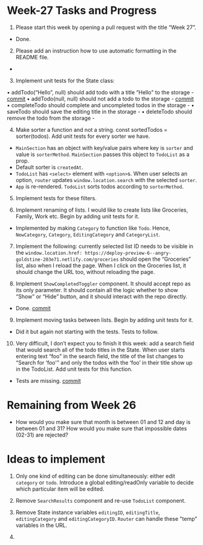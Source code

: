 # Week-27 Tasks and Progress

1. Please start this week by opening a pull request with the title “Week 27”.

- Done.

2. Please add an instruction how to use automatic formatting in the README file.

-

3. Implement unit tests for the State class:

  • addTodo(“Hello”, null) should add todo with a title “Hello" to the storage
    - [commit](https://github.com/rdzcn/mk-todo/commit/46f553b5564af036f181c3663db97a82b40e005a)
  • addTodo(null, null) should not add a todo to the storage
    - [commit](https://github.com/rdzcn/mk-todo/commit/46f553b5564af036f181c3663db97a82b40e005a)
  • completeTodo should complete and uncompleted todos in the storage
    -
  • saveTodo should save the editing title in the storage
    -
  • deleteTodo should remove the todo from the storage
    -

4. Make sorter a function and not a string. const sortedTodos = sorter(todos). Add unit tests for every sorter we have.

  - `MainSection` has an object with key/value pairs where key is `sorter` and value is `sorterMethod`. `MainSection` passes this object to  `TodoList` as a prop.  
  - Default sorter is `createdAt`. 
  - `TodoList` has `<select>` element with `<option>`s. When user selects an option, `router` updates `window.location.search` with the selected `sorter`.  
  - `App` is re-rendered. `TodoList` sorts todos according to `sorterMethod`. 

5. Implement tests for these filters.


6. Implement renaming of lists. I would like to create lists like Groceries, Family, Work etc. Begin by adding unit tests for it.

 - Implemented by making `Category` to function like `Todo`. Hence, `NewCategory`, `Category`, `EditingCategory` and `CategoryList`.

7. Implement the following: currently selected list ID needs to be visible in the `window.location.href: https://deploy-preview-6--angry-goldstine-203e71.netlify.com/groceries` should open the “Groceries” list, also when I reload the page. When I click on the Groceries list, it should change the URL too, without reloading the page.



8. Implement `ShowCompletedToggler` component. It should accept repo as its only parameter. It should contain all the logic whether to show “Show” or “Hide” button, and it should interact with the repo directly.

- Done. [commit](https://github.com/rdzcn/mk-todo/pull/10/commits/bc4908ab14ea22fe148a7fc891a74067cf37ca28)

9. Implement moving tasks between lists. Begin by adding unit tests for it.

  - Did it but again not starting with the tests. Tests to follow.

10. Very difficult, I don’t expect you to finish it this week: add a search field that would search all of the todo titles in the State. When user starts entering text “foo" in the search field, the title of the list changes to “Search for ‘foo'” and only the todos with the ‘foo’ in their title show up in the TodoList. Add unit tests for this function.

- Tests are missing. [commit](https://github.com/rdzcn/mk-todo/commit/0d67dd11258e35855f2166908ac0b9a571dd18a5)

# Remaining from Week 26

- How would you make sure that month is between 01 and 12 and day is between 01 and 31? How would you make sure that impossible dates (02-31) are rejected?  

# Ideas to implement

1. Only one kind of editing can be done simultaneously: either edit `category` or `todo`. Introduce a global editing/readOnly variable to decide which particular item will be edited. 

2. Remove `SearchResults` component and re-use `TodoList` component. 

3. Remove State instance variables `editingID`, `editingTitle`, `editingCategory` and `editingCategoryID`. `Router` can handle these "temp" variables in the URL. 

4. 


